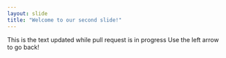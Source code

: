```yaml
---
layout: slide
title: "Welcome to our second slide!"
---
```

This is the text updated while pull request is in progress
Use the left arrow to go back!
